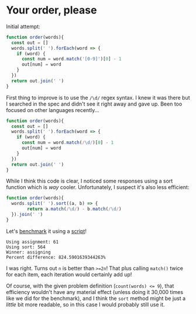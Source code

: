 # Your order, please

Initial attempt:
```js
function order(words){
  const out = []
  words.split(' ').forEach(word => {
    if (word) {
      const num = word.match('[0-9]')[0] - 1
      out[num] = word
    }
  })
  return out.join(' ')
}
```

First thing to improve is to use the `/\d/` regex syntax. I knew it was there
but I searched in the spec and didn't see it right away and gave up. Been too
focused on other languages recently...
```js
function order(words){
  const out = []
  words.split(' ').forEach(word => {
    if (word) {
      const num = word.match(/\d/)[0] - 1
      out[num] = word
    }
  })
  return out.join(' ')
}
```

While I think this code is clear, I noticed some responses using a sort function
which is *way* cooler. Unfortunately, I suspect it's also less efficient:
```js
function order(words){
  words.split(' ').sort((a, b) => {
		return a.match(/\d/) - b.match(/\d/)
  }).join(' ')
}
```

Let's [benchmark](benchmark.html) it using a [script](benchmark.js)!
```
Using assignment: 61
Using sort: 564
Winner: assigning
Percent difference: 824.5901639344263%
```

I was right. Turns out `n` is better than `>=2n`! That plus calling `match()` twice
for each item, each iteration would certainly add up!

Of course, with the given problem definition (`count(words) <= 9`), that efficiency
wouldn't have any material effect (unless doing it 30,000 times like we did for the
benchmark), and I think the `sort` method might be just a *little* bit more readable,
so in this case I would probably still use it.
